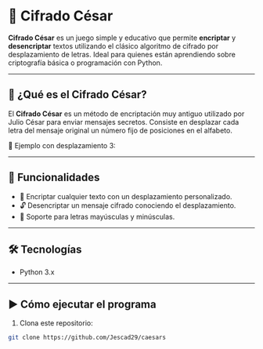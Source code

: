 # 🔐 Cifrado César

**Cifrado César** es un juego simple y educativo que permite **encriptar** y **desencriptar** textos utilizando el clásico algoritmo de cifrado por desplazamiento de letras. Ideal para quienes están aprendiendo sobre criptografía básica o programación con Python.

---

## 🧠 ¿Qué es el Cifrado César?

El **Cifrado César** es un método de encriptación muy antiguo utilizado por Julio César para enviar mensajes secretos. Consiste en desplazar cada letra del mensaje original un número fijo de posiciones en el alfabeto.

📌 Ejemplo con desplazamiento 3:

---

## 🚀 Funcionalidades

- 🔡 Encriptar cualquier texto con un desplazamiento personalizado.
- 🔓 Desencriptar un mensaje cifrado conociendo el desplazamiento.
- 📜 Soporte para letras mayúsculas y minúsculas.

---

## 🛠️ Tecnologías

- Python 3.x

---

## ▶️ Cómo ejecutar el programa

1. Clona este repositorio:

```bash
git clone https://github.com/Jescad29/caesars
```
